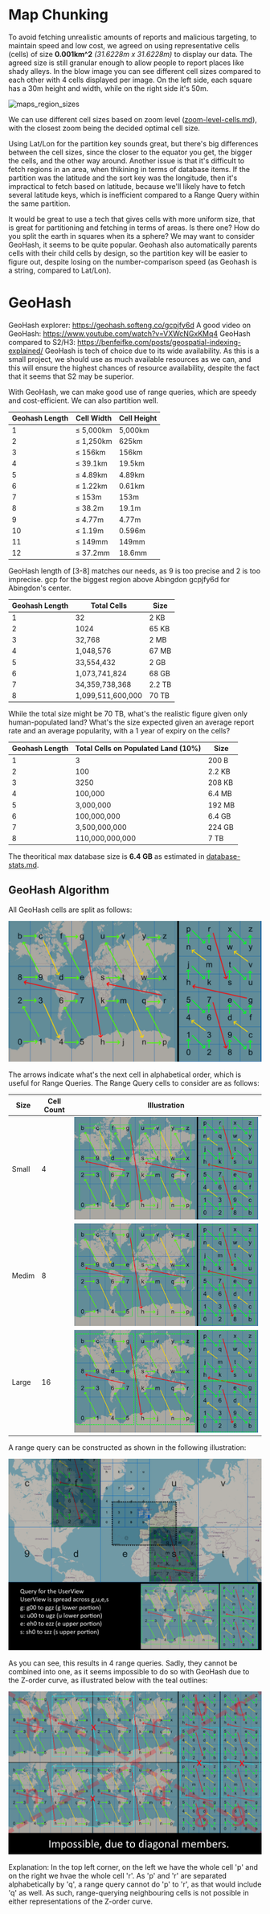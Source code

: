 # Map Chunking

To avoid fetching unrealistic amounts of reports and malicious targeting, to maintain speed and low cost, we agreed on using representative cells (cells) of size **0.001km^2** *(31.6228m x 31.6228m)* to display our data. The agreed size is still granular enough to allow people to report places like shady alleys. In the blow image you can see different cell sizes compared to each other with 4 cells displayed per image. On the left side, each square has a 30m height and width, while on the right side it's 50m.

![maps_region_sizes](C:/Users/ergeo/Projects/safety-heatmap/_main/docs/img/maps_region_sizes.png)

We can use different cell sizes based on zoom level ([zoom-level-cells.md](zoom-level-cells.md)), with the closest zoom being the decided optimal cell size.

Using Lat/Lon for the partition key sounds great, but there's big differences between the cell sizes, since the closer to the equator you get, the bigger the cells, and the other way around. Another issue is that it's difficult to fetch regions in an area, when thikining in terms of database items. If the partition was the latitude and the sort key was the longitude, then it's impractical to fetch based on latitude, because we'll likely have to fetch several latitude keys, which is inefficient compared to a Range Query within the same partition.

It would be great to use a tech that gives cells with more uniform size, that is great for partitioning and fetching in terms of areas. Is there one? How do you split the earth in squares when its a sphere? We may want to consider GeoHash, it seems to be quite popular. Geohash also automatically parents cells with their child cells by design, so the partition key will be easier to figure out, despite losing on the number-comparison speed (as Geohash is a string, compared to Lat/Lon).

# GeoHash

GeoHash explorer: https://geohash.softeng.co/gcpjfy6d
A good video on GeoHash: https://www.youtube.com/watch?v=VXWcNGxKMq4
GeoHash compared to S2/H3: https://benfeifke.com/posts/geospatial-indexing-explained/
GeoHash is tech of choice due to its wide availability. As this is a small project, we should use as much available resources as we can, and this will ensure the highest chances of resource availability, despite the fact that it seems that S2 may be superior.

With GeoHash, we can make good use of range queries, which are speedy and cost-efficient. We can also partition well.

| Geohash Length | Cell Width | Cell Height |
| -------------- | ---------- | ----------- |
| 1              | ≤ 5,000km  | 5,000km     |
| 2              | ≤ 1,250km  | 625km       |
| 3              | ≤ 156km    | 156km       |
| 4              | ≤ 39.1km   | 19.5km      |
| 5              | ≤ 4.89km   | 4.89km      |
| 6              | ≤ 1.22km   | 0.61km      |
| 7              | ≤ 153m     | 153m        |
| 8              | ≤ 38.2m    | 19.1m       |
| 9              | ≤ 4.77m    | 4.77m       |
| 10             | ≤ 1.19m    | 0.596m      |
| 11             | ≤ 149mm    | 149mm       |
| 12             | ≤ 37.2mm   | 18.6mm      |

GeoHash length of [3-8] matches our needs, as 9 is too precise and 2 is too imprecise.
gcp for the biggest region above Abingdon
gcpjfy6d for Abingdon's center.

| Geohash Length | Total Cells       | Size   |
| -------------- | ----------------- | ------ |
| 1              | 32                | 2 KB   |
| 2              | 1024              | 65 KB  |
| 3              | 32,768            | 2 MB   |
| 4              | 1,048,576         | 67 MB  |
| 5              | 33,554,432        | 2 GB   |
| 6              | 1,073,741,824     | 68 GB  |
| 7              | 34,359,738,368    | 2.2 TB |
| 8              | 1,099,511,600,000 | 70 TB  |

While the total size might be 70 TB, what's the realistic figure given only human-populated land? 
What's the size expected given an average report rate and an average popularity, with a 1 year of expiry on the cells?

| Geohash Length | Total Cells on Populated Land (10%) | Size   |
| -------------- | ----------------------------------- | ------ |
| 1              | 3                                   | 200 B  |
| 2              | 100                                 | 2.2 KB |
| 3              | 3250                                | 208 KB |
| 4              | 100,000                             | 6.4 MB |
| 5              | 3,000,000                           | 192 MB |
| 6              | 100,000,000                         | 6.4 GB |
| 7              | 3,500,000,000                       | 224 GB |
| 8              | 110,000,000,000                     | 7 TB   |

The theoritical max database size is **6.4 GB** as estimated in [database-stats.md](database-stats.md).

## GeoHash Algorithm

All GeoHash cells are split as follows:

![geohash-patterns-arrows](img\geohash-patterns\geohash-patterns-arrows.png)

The arrows indicate what's the next cell in alphabetical order, which is useful for Range Queries. The Range Query cells to consider are as follows:

| Size  | Cell Count | Illustration                                                 |
| ----- | ---------- | ------------------------------------------------------------ |
| Small | 4          | ![geohash-patterns-small](img\geohash-patterns\geohash-patterns-small.png) |
| Medim | 8          | ![geohash-patterns-medium](img\geohash-patterns\geohash-patterns-medium.png) |
| Large | 16         | ![geohash-patterns-large](img\geohash-patterns\geohash-patterns-large.png) |

A range query can be constructed as shown in the following illustration:

![user-view-and-queries-example](img\user-view-and-queries-example.png)

As you can see, this results in 4 range queries. Sadly, they cannot be combined into one, as it seems impossible to do so with GeoHash due to the Z-order curve, as illustrated below with the teal outlines:

![geohash-neighbour-patterns](img\geohash-neighbour-patterns.png)

Explanation: In the top left corner, on the left we have the whole cell 'p' and on the right we hvae the whole cell 'r'. As 'p' and 'r' are separated alphabetically by 'q', a range query cannot do 'p' to 'r', as that would include 'q' as well. As such, range-querying neighbouring cells is not possible in either representations of the Z-order curve.
